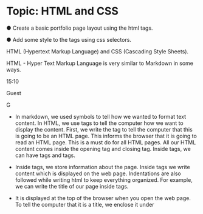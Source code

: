# Topic: HTML and CSS

● Create a basic portfolio page layout using the html tags. 

● Add some style to the tags using css selectors.

HTML (Hypertext Markup Language) and CSS (Cascading Style Sheets).

HTML - Hyper Text Markup Language is very similar to Markdown in some ways.

15:10

Guest

G

-  In markdown, we used symbols to tell how we wanted to format text content. In HTML, we use tags to tell the computer how we want to display the content. First, we write the tag <!DOCTYPE HTML> to tell the computer that this is going to be an HTML page. This informs the browser that it is going to read an HTML page. This is a must do for all HTML pages. All our HTML content comes inside the opening <html> tag and closing </html> tag. Inside <html> tags, we can have <head> tags and <body> tags. 

- Inside <head> tags, we store information about the page. Inside <body> tags we write content which is displayed on the web page. Indentations are also followed while writing html to keep everything organized. For example, we can write the title of our page inside <head> tags. 

- It is displayed at the top of the browser when you open the web page. To tell the computer that it is a title, we enclose it under <title> tags.
- We use <h1> tags to create a BIG header. <h2>, <h3>, <h4> tags could be used to create SMALLER headers.
- We use <a> tag to create hyperlinks. Let's create two hyperlinks - Projects and About Me.
- <a> tag has an attribute called 'href' (hypertext reference) which is used to point the tag to other pages. Guide the student to use 'href' attribute to point it to hyperlinks.